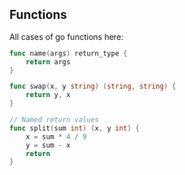 
## Functions

All cases of go functions here:
```go
func name(args) return_type {
	return args
}

func swap(x, y string) (string, string) {
	return y, x
}

// Named return values
func split(sum int) (x, y int) {
	x = sum * 4 / 9
	y = sum - x
	return
}

```
